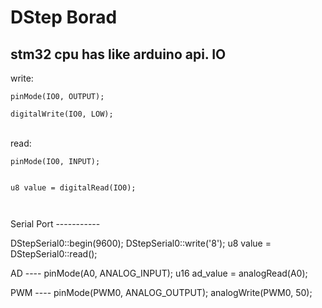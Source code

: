 DStep Borad 
====

stm32 cpu has like arduino api.
IO
----
<p>
write:
<br>
<code>
pinMode(IO0, OUTPUT);  <br>
digitalWrite(IO0, LOW);<br>
</code><br>
read:<br>
<code>
pinMode(IO0, INPUT);  
<br>
u8 value = digitalRead(IO0);  
<br>
</code>
</p>
Serial Port
-----------
<p>
DStepSerial0::begin(9600);
DStepSerial0::write('8');
u8 value = DStepSerial0::read();
</p>
<p>
AD
----
pinMode(A0, ANALOG_INPUT);
u16 ad_value = analogRead(A0);
</p>
<p>
PWM
----
pinMode(PWM0, ANALOG_OUTPUT);
analogWrite(PWM0, 50);
</p>
